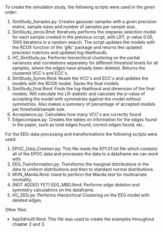 To create the simulation study, the following scripts were used in the given order:
1. SimStudy_Samples.py: Creates gaussian samples with a given precision matrix, sample sizes and number of samples per sample size.
2. SimStudy_zeros.Rmd: Iteratively performs the stepwise selection model for each sample created in the previous script, with LRT, p-value 0.05, 1000 iterations in a random search. The script updates the models with the RCOX function of the 'gRc' package and returns the updated precision matrices and updated log-likelihoods.
3. HC_SimStudy.py: Performs hierarchical clustering on the partial variances and correlations separately for different threshold levels for all samples, where the edges have already been deleted. Returns the clustered VCC's and ECC's.
4. SimStudy_Symm.Rmd: Reads the VCC's and ECC's and updates the models with the RCOX model. Saves the final models.
5. SimStudy_final.Rmd: Finds the log-likelihood and dimension of the final models. Will calculate the LR-statistic and calculate the p-value of accepting the model with symmetries against the model without symmetries. Also makes a summary of percentage of accepted models per threshold/sample size.
6. Acceptance.py: Calculates how many VCC's are correctly found
7. Edgecompare.py: Creates the tables on information for the edges found in the paper, such as total edges found, correct edges found, etc..

For the EEG-data processing and transformations the following scripts were used:
1. EPOC_Data_Creation.py: This file reads the EP1.01.txt file which contains all of the EPOC data and processes the data to a dataframe we can work with.
2. EEG_Transformation.py: Transforms the marginal distributions in the data to uniform distributions and then to  standard normal distributions.
5. MVN_Mardia.Rmd: Used to perform the Marida test for multivariate normality.
3. (NOT ADDED YET) EEG_MBD.Rmd: Performs edge deletion and symmetry calculations on the dataframe.
4. HC_EEG.py: Performs Hierarchical Clustering on the EEG model with deleted edges.

Other files:
- bep3dmulti.Rmd: This file was used to create the examples throughout chapter 2 and 3.
